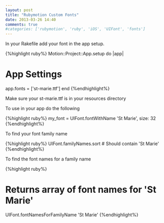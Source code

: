 ```yaml
---
layout: post
title: "Rubymotion Custom Fonts"
date: 2013-03-26 14:40
comments: true
#categories: ['rubymotion', 'ruby', 'iOS', 'UIFont', 'fonts']
---
```

In your Rakefile add your font in the app setup.

{%highlight ruby%}
Motion::Project::App.setup do |app|
  # App Settings
  app.fonts = ['st-marie.ttf']
end
{%endhighlight%}

Make sure your st-marie.ttf is in your resources directory


To use in your app do the following

{%highlight ruby%}
my_font = UIFont.fontWithName 'St Marie', size: 32
{%endhighlight%}

To find your font family name

{%highlight ruby%}
UIFont.familyNames.sort # Should contain 'St Marie'
{%endhighlight%}

To find the font names for a family name

{%highlight ruby%}
# Returns array of font names for 'St Marie'
UIFont.fontNamesForFamilyName 'St Marie'
{%endhighlight%}
